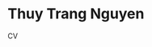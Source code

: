 <!DOCTYPE html>
<html>
<body>

<h1>Thuy Trang Nguyen </h1>
<p> CV <a href="https://thuytrang-nguyen.github.io/files/CV_thuytrangngu.pdf"></a>  </p>

</body>
</html>

